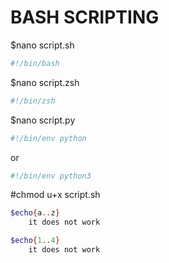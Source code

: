 # BASH SCRIPTING

$nano script.sh

```sh
#!/bin/bash
```

$nano script.zsh

```sh
#!/bin/zsh
```

$nano script.py

```python
#!/bin/env python
```
or
```python
#!/bin/env python3
```

#chmod u+x script.sh

```sh
$echo{a..z}
    it does not work
```

``` sh
$echo{1..4}
    it does not work
```